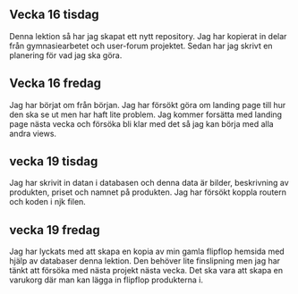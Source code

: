 ## Vecka 16 tisdag
Denna lektion så har jag skapat ett nytt repository.
Jag har kopierat in delar från gymnasiearbetet och user-forum projektet.
Sedan har jag skrivt en planering för vad jag ska göra.

## Vecka 16 fredag
Jag har börjat om från början.
Jag har försökt göra om landing page till hur den ska se ut men har haft lite problem.
Jag kommer forsätta med landing page nästa vecka och försöka bli klar med det så jag kan börja med alla andra views.

## vecka 19 tisdag
Jag har skrivit in datan i databasen och denna data är bilder, beskrivning av produkten, priset och namnet på produkten.
Jag har försökt koppla routern och koden i njk filen.

## vecka 19 fredag
Jag har lyckats med att skapa en kopia av min gamla flipflop hemsida med hjälp av databaser denna lektion. Den behöver lite finslipning men jag har tänkt att försöka med nästa projekt nästa vecka. Det ska vara att skapa en varukorg där man kan lägga in flipflop produkterna i.